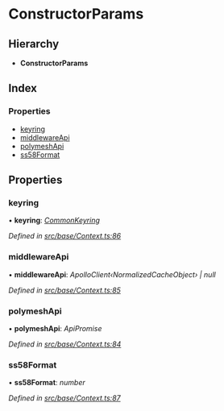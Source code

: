 # ConstructorParams

## Hierarchy

* **ConstructorParams**

## Index

### Properties

* [keyring](constructorparams.md#keyring)
* [middlewareApi](constructorparams.md#middlewareapi)
* [polymeshApi](constructorparams.md#polymeshapi)
* [ss58Format](constructorparams.md#ss58format)

## Properties

### keyring

• **keyring**: [_CommonKeyring_](../globals.md#commonkeyring)

_Defined in_ [_src/base/Context.ts:86_](https://github.com/PolymathNetwork/polymesh-sdk/blob/7362b318/src/base/Context.ts#L86)

### middlewareApi

• **middlewareApi**: _ApolloClient‹NormalizedCacheObject› \| null_

_Defined in_ [_src/base/Context.ts:85_](https://github.com/PolymathNetwork/polymesh-sdk/blob/7362b318/src/base/Context.ts#L85)

### polymeshApi

• **polymeshApi**: _ApiPromise_

_Defined in_ [_src/base/Context.ts:84_](https://github.com/PolymathNetwork/polymesh-sdk/blob/7362b318/src/base/Context.ts#L84)

### ss58Format

• **ss58Format**: _number_

_Defined in_ [_src/base/Context.ts:87_](https://github.com/PolymathNetwork/polymesh-sdk/blob/7362b318/src/base/Context.ts#L87)

